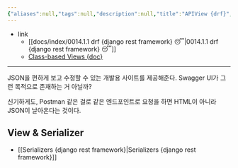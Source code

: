 ```yaml
---
{"aliases":null,"tags":null,"description":null,"title":"APIView {drf}","created":"2023-07-28T10:03:39","updated":"2023-07-28T10:48:10","dg-publish":true,"permalink":"/docs/APIView {drf}/","dgPassFrontmatter":true}
---
```


- link
	- [[docs/index/0014.1.1 drf {django rest framework} 😴\|0014.1.1 drf {django rest framework} 😴]]
	- [Class-based Views {doc}](https://www.django-rest-framework.org/api-guide/views/)
___

JSON을 편하게 보고 수정할 수 있는 개발용 사이트를 제공해준다. Swagger UI가 그런 목적으로 존재하는 거 아닐까?

신기하게도, Postman 같은 걸로 같은 엔드포인트로 요청을 하면 HTML이 아니라 JSON이 날아온다는 것이다.

## View & Serializer

- [[Serializers {django rest framework}\|Serializers {django rest framework}]] 
